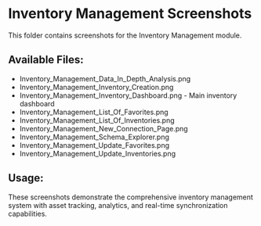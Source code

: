 # Inventory Management Screenshots

This folder contains screenshots for the Inventory Management module.

## Available Files:
- Inventory_Management_Data_In_Depth_Analysis.png
- Inventory_Management_Inventory_Creation.png
- Inventory_Management_Inventory_Dashboard.png - Main inventory dashboard
- Inventory_Management_List_Of_Favorites.png
- Inventory_Management_List_Of_Inventories.png
- Inventory_Management_New_Connection_Page.png
- Inventory_Management_Schema_Explorer.png
- Inventory_Management_Update_Favorites.png
- Inventory_Management_Update_Inventories.png

## Usage:
These screenshots demonstrate the comprehensive inventory management system with asset tracking, analytics, and real-time synchronization capabilities.